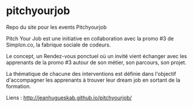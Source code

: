 # pitchyourjob
Repo du site pour les events Pitchyourjob

Pitch Your Job est une initiative en collaboration avec la promo #3 de Simplon.co, la fabrique sociale de codeurs.

Le concept, un Rendez-vous ponctuel où un invité vient échanger avec les apprenants de la promo #3 autour de son métier, son parcours, son projet.

La thématique de chacune des interventions est définie dans l'objectif d'accompagner les apprenants à trouver leur dream job en sortant de la formation.

Liens : 
http://jeanhugueskab.github.io/pitchyourjob/
